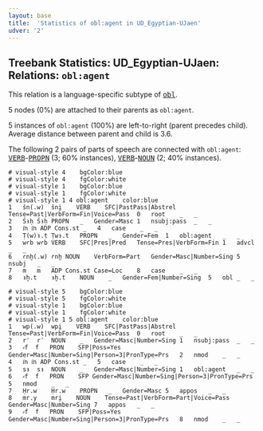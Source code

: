 ```yaml
---
layout: base
title:  'Statistics of obl:agent in UD_Egyptian-UJaen'
udver: '2'
---
```


## Treebank Statistics: UD_Egyptian-UJaen: Relations: `obl:agent`

This relation is a language-specific subtype of <tt><a href="egy_ujaen-dep-obl.html">obl</a></tt>.

5 nodes (0%) are attached to their parents as `obl:agent`.

5 instances of `obl:agent` (100%) are left-to-right (parent precedes child).
Average distance between parent and child is 3.6.

The following 2 pairs of parts of speech are connected with `obl:agent`: <tt><a href="egy_ujaen-pos-VERB.html">VERB</a></tt>-<tt><a href="egy_ujaen-pos-PROPN.html">PROPN</a></tt> (3; 60% instances), <tt><a href="egy_ujaen-pos-VERB.html">VERB</a></tt>-<tt><a href="egy_ujaen-pos-NOUN.html">NOUN</a></tt> (2; 40% instances).


~~~ conllu
# visual-style 4	bgColor:blue
# visual-style 4	fgColor:white
# visual-style 1	bgColor:blue
# visual-style 1	fgColor:white
# visual-style 1 4 obl:agent	color:blue
1	šn(.w)	šni̯	VERB	SFC|PastPass|Abstrel	Tense=Past|VerbForm=Fin|Voice=Pass	0	root	_	_
2	Śꜣḥ	Śꜣḥ	PROPN	_	Gender=Masc	1	nsubj:pass	_	_
3	i҆n	i҆n	ADP	Cons.st	_	4	case	_	_
4	Ṭ(w)ꜣ.t	Ṭwꜣ.t	PROPN	_	Gender=Fem	1	obl:agent	_	_
5	wꜥb	wꜥb	VERB	SFC|Pres|Pred	Tense=Pres|VerbForm=Fin	1	advcl	_	_
6	ꜥnḫ(.w)	ꜥnḫ	NOUN	VerbForm=Part	Gender=Masc|Number=Sing	5	nsubj	_	_
7	m	m	ADP	Cons.st	Case=Loc	8	case	_	_
8	ꜣḫ.t	ꜣḫ.t	NOUN	_	Gender=Fem|Number=Sing	5	obl	_	_

~~~


~~~ conllu
# visual-style 5	bgColor:blue
# visual-style 5	fgColor:white
# visual-style 1	bgColor:blue
# visual-style 1	fgColor:white
# visual-style 1 5 obl:agent	color:blue
1	wp(.w)	wpi̯	VERB	SFC|PastPass|Abstrel	Tense=Past|VerbForm=Fin|Voice=Pass	0	root	_	_
2	rʾ	rʾ	NOUN	_	Gender=Masc|Number=Sing	1	nsubj:pass	_	_
3	⸗f	f	PRON	SFP|Poss=Yes	Gender=Masc|Number=Sing|Person=3|PronType=Prs	2	nmod	_	_
4	i҆n	i҆n	ADP	Cons.st	_	5	case	_	_
5	sꜣ	sꜣ	NOUN	_	Gender=Masc|Number=Sing	1	obl:agent	_	_
6	⸗f	f	PRON	SFP	Gender=Masc|Number=Sing|Person=3|PronType=Prs	5	nmod	_	_
7	Ḥr.w	Ḥr.w	PROPN	_	Gender=Masc	5	appos	_	_
8	mr.y	mri̯	NOUN	Tense=Past|VerbForm=Part|Voice=Pass	Gender=Masc|Number=Sing	7	appos	_	_
9	⸗f	f	PRON	SFP|Poss=Yes	Gender=Masc|Number=Sing|Person=3|PronType=Prs	8	nmod	_	_

~~~



